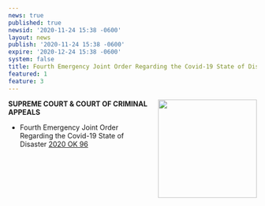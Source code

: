 ```yaml
---
news: true
published: true
newsid: '2020-11-24 15:38 -0600'
layout: news
publish: '2020-11-24 15:38 -0600'
expire: '2020-12-24 15:38 -0600'
system: false
title: Fourth Emergency Joint Order Regarding the Covid-19 State of Disaster
featured: 1
feature: 3
---
```

<a href="http://www.oscn.net/notices/"><img src="http://www.oscn.net/notices/covid-19.jpg" style="margin: 0 0em 1em 1em; width: 200px; float: right;" /></a>

**SUPREME COURT & COURT OF CRIMINAL APPEALS**  
- Fourth Emergency Joint Order Regarding the Covid-19 State of Disaster [2020 OK 96](http://www.oscn.net/applications/oscn/DeliverDocument.asp?CiteID=487366)



<br />
<div style="clear:both;"></div>
